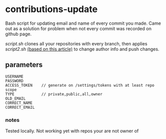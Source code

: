 # contributions-update

Bash script for updating email and name of every commit you made.
Came out as a solution for problem when not every commit was recorded on github page. 

_script.sh_ clones all your repositories with every branch, then applies _script2.sh_ 
[(based on this article)](https://help.github.com/en/articles/changing-author-info"") to change author info and push changes. 

## parameters

```
USERNAME
PASSWORD
ACCESS_TOKEN    // generate on /settings/tokens with at least repo scope
TYPE            // private,public,all,owner 
OLD_EMAIL
CORRECT_NAME  
CORRECT_EMAIL  
```
### notes
Tested locally.
Not working yet with repos your are not owner of
